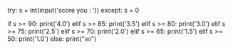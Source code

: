 try:
    s = int(input('score you : '))
except:
    s = 0

if s >= 90:
    print('4.0')
elif s >= 85:
    print('3.5')
elif s >= 80:
    print('3.0')
elif s >= 75:
    print('2.5')
elif s >= 70:
    print('2.0')
elif s >= 65:
    print('1.5')
elif s >= 50:
    print('1.0')
else:
    print("ตก")

